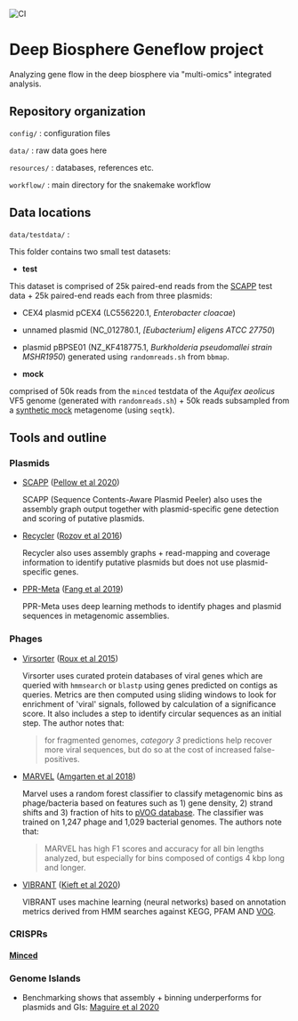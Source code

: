 ![CI](https://github.com/NBISweden/deepbio_geneflow/workflows/CI/badge.svg)

# Deep Biosphere Geneflow project
Analyzing gene flow in the deep biosphere via "multi-omics" integrated analysis.

## Repository organization
`config/` : configuration files

`data/` : raw data goes here

`resources/` : databases, references etc.

`workflow/` : main directory for the snakemake workflow

## Data locations

`data/testdata/` : 

This folder contains two small test datasets:

- **test**

This dataset is comprised of 25k paired-end reads 
from the [SCAPP](https://github.com/Shamir-Lab/SCAPP) test data + 25k paired-end 
reads each from three plasmids:
- CEX4 plasmid pCEX4 (LC556220.1, *Enterobacter cloacae*)
- unnamed plasmid (NC_012780.1, *[Eubacterium] eligens ATCC 27750*)
- plasmid pBPSE01 (NZ_KF418775.1, *Burkholderia pseudomallei strain MSHR1950*)
generated using `randomreads.sh` from `bbmap`.

- **mock**

comprised of 50k reads from the `minced` testdata of the *Aquifex aeolicus* VF5 
genome (generated with `randomreads.sh`) + 50k reads subsampled from a 
[synthetic mock]() metagenome (using `seqtk`).
 
 ## Tools and outline
 ### Plasmids

- [SCAPP](https://github.com/Shamir-Lab/SCAPP) ([Pellow et al 2020](https://www.biorxiv.org/content/10.1101/2020.01.12.903252v3))
  
  SCAPP (Sequence Contents-Aware Plasmid Peeler) also uses the assembly graph output together with
  plasmid-specific gene detection and scoring of putative plasmids.

- [Recycler](https://github.com/Shamir-Lab/Recycler) ([Rozov et al 2016](https://academic.oup.com/bioinformatics/article/33/4/475/2623362))
  
  Recycler also uses assembly graphs + read-mapping and coverage information to identify 
  putative plasmids but does not use plasmid-specific genes.
  
- [PPR-Meta](https://github.com/zhenchengfang/PPR-Meta) ([Fang et al 2019](https://academic.oup.com/gigascience/article/8/6/giz066/5521157))
  
  PPR-Meta uses deep learning methods to identify phages and plasmid sequences in 
  metagenomic assemblies.

### Phages
- [Virsorter](https://github.com/simroux/VirSorter) ([Roux et al 2015](https://peerj.com/articles/985/))

  Virsorter uses curated protein databases of viral genes which are queried with
  `hmmsearch` or `blastp` using genes predicted on contigs as queries. Metrics
  are then computed using sliding windows to look for enrichment of 'viral' 
  signals, followed by calculation of a significance score. It also includes a 
  step to identify circular sequences as an initial step. The author notes that:
  > for fragmented genomes, *category 3* predictions help recover more viral 
  >sequences, but do so at the cost of increased false-positives.

- [MARVEL](https://github.com/LaboratorioBioinformatica/MARVEL) ([Amgarten et al 2018](https://www.frontiersin.org/articles/10.3389/fgene.2018.00304/full)) 
  
  Marvel uses a random forest classifier to classify metagenomic bins as 
  phage/bacteria based on features such as 1) gene density, 2) strand shifts
  and 3) fraction of hits to [pVOG database](http://dmk-brain.ecn.uiowa.edu/pVOGs/).
  The classifier was trained on 1,247 phage and 1,029 bacterial genomes. The 
  authors note that:
  >MARVEL has high F1 scores and accuracy for all bin lengths analyzed, but 
  >especially for bins composed of contigs 4 kbp long and longer.
 
- [VIBRANT](https://github.com/AnantharamanLab/VIBRANT/) ([Kieft et al 2020](https://microbiomejournal.biomedcentral.com/articles/10.1186/s40168-020-00867-0))

  VIBRANT uses machine learning (neural networks) based on annotation
  metrics derived from HMM searches against KEGG, PFAM AND [VOG](http://vogdb.org/).  

### CRISPRs
#### [Minced](https://github.com/ctSkennerton/minced)

### Genome Islands
- Benchmarking shows that assembly + binning underperforms for plasmids and GIs: 
[Maguire et al 2020](https://www.biorxiv.org/content/10.1101/2020.03.31.997171v2.abstract)